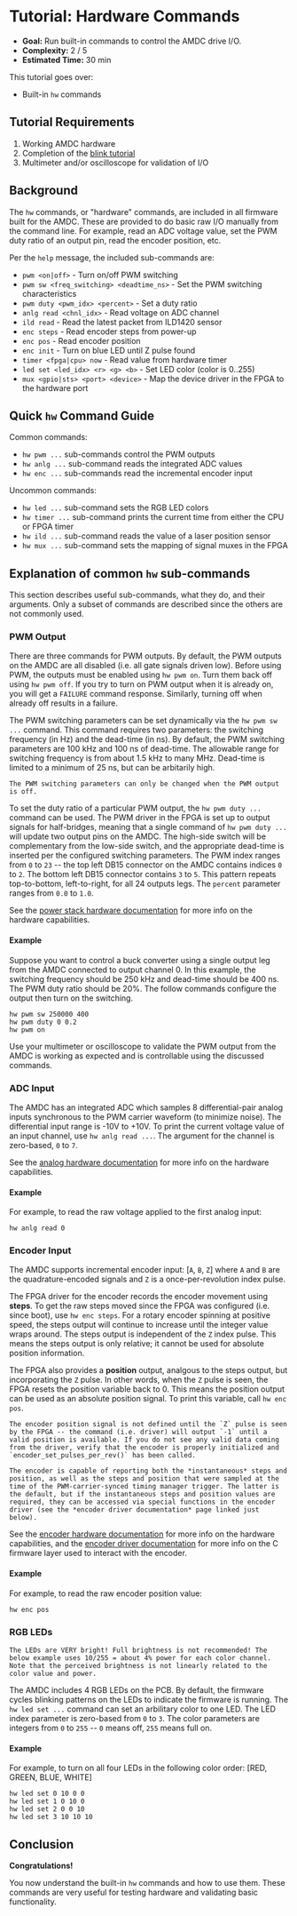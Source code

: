# Tutorial: Hardware Commands

- **Goal:** Run built-in commands to control the AMDC drive I/O.
- **Complexity:** 2 / 5
- **Estimated Time:** 30 min

This tutorial goes over:

- Built-in `hw` commands

## Tutorial Requirements

1. Working AMDC hardware
2. Completion of the [blink tutorial](../blink/index.md)
3. Multimeter and/or oscilloscope for validation of I/O

## Background

The `hw` commands, or "hardware" commands, are included in all firmware built for the AMDC.
These are provided to do basic raw I/O manually from the command line.
For example, read an ADC voltage value, set the PWM duty ratio of an output pin, read the encoder position, etc.

Per the `help` message, the included sub-commands are:

- `pwm <on|off>` - Turn on/off PWM switching
- `pwm sw <freq_switching> <deadtime_ns>` - Set the PWM switching characteristics
- `pwm duty <pwm_idx> <percent>` - Set a duty ratio
- `anlg read <chnl_idx>` - Read voltage on ADC channel
- `ild read` - Read the latest packet from ILD1420 sensor
- `enc steps` - Read encoder steps from power-up
- `enc pos` - Read encoder position
- `enc init` - Turn on blue LED until Z pulse found
- `timer <fpga|cpu> now` - Read value from hardware timer
- `led set <led_idx> <r> <g> <b>` - Set LED color (color is 0..255)
- `mux <gpio|sts> <port> <device>` - Map the device driver in the FPGA to the hardware port

## Quick `hw` Command Guide

Common commands:

- `hw pwm ...` sub-commands control the PWM outputs
- `hw anlg ...` sub-command reads the integrated ADC values
- `hw enc ...` sub-commands read the incremental encoder input

Uncommon commands:

- `hw led ...` sub-command sets the RGB LED colors
- `hw timer ...` sub-command prints the current time from either the CPU or FPGA timer
- `hw ild ...` sub-command reads the value of a laser position sensor
- `hw mux ...` sub-command sets the mapping of signal muxes in the FPGA

## Explanation of common `hw` sub-commands

This section describes useful sub-commands, what they do, and their arguments.
Only a subset of commands are described since the others are not commonly used.

### PWM Output

There are three commands for PWM outputs.
By default, the PWM outputs on the AMDC are all disabled (i.e. all gate signals driven low).
Before using PWM, the outputs must be enabled using `hw pwm on`.
Turn them back off using `hw pwm off`.
If you try to turn on PWM output when it is already on, you will get a `FAILURE` command response.
Similarly, turning off when already off results in a failure.

The PWM switching parameters can be set dynamically via the `hw pwm sw ...` command.
This command requires two parameters: the switching frequency (in Hz) and the dead-time (in ns).
By default, the PWM switching parameters are 100 kHz and 100 ns of dead-time.
The allowable range for switching frequency is from about 1.5 kHz to many MHz.
Dead-time is limited to a minimum of 25 ns, but can be arbitarily high.

```{tip}
The PWM switching parameters can only be changed when the PWM output is off.
```

To set the duty ratio of a particular PWM output, the `hw pwm duty ...` command can be used.
The PWM driver in the FPGA is set up to output signals for half-bridges, meaning that a single command of `hw pwm duty ...` will update two output pins on the AMDC.
The high-side switch will be complementary from the low-side switch, and the appropriate dead-time is inserted per the configured switching parameters. 
The PWM index ranges from `0` to `23` -- the top left DB15 connector on the AMDC contains indices `0` to `2`.
The bottom left DB15 connector contains `3` to `5`.
This pattern repeats top-to-bottom, left-to-right, for all 24 outputs legs.
The `percent` parameter ranges from `0.0` to `1.0`.

See the [power stack hardware documentation](/hardware/subsystems/power-stack.md) for more info on the hardware capabilities.

#### Example

Suppose you want to control a buck converter using a single output leg from the AMDC connected to output channel 0.
In this example, the switching frequency should be 250 kHz and dead-time should be 400 ns.
The PWM duty ratio should be 20%.
The follow commands configure the output then turn on the switching.

```
hw pwm sw 250000 400
hw pwm duty 0 0.2
hw pwm on
```

Use your multimeter or oscilloscope to validate the PWM output from the AMDC is working as expected and is controllable using the discussed commands.

### ADC Input

The AMDC has an integrated ADC which samples 8 differential-pair analog inputs synchronous to the PWM carrier waveform (to minimize noise).
The differential input range is -10V to +10V.
To print the current voltage value of an input channel, use `hw anlg read ...`.
The argument for the channel is zero-based, `0` to `7`.

See the [analog hardware documentation](/hardware/subsystems/analog.md) for more info on the hardware capabilities.

#### Example

For example, to read the raw voltage applied to the first analog input:

```
hw anlg read 0
```

### Encoder Input

The AMDC supports incremental encoder input: [`A`, `B`, `Z`] where `A` and `B` are the quadrature-encoded signals and `Z` is a once-per-revolution index pulse.

The FPGA driver for the encoder records the encoder movement using **steps**.
To get the raw steps moved since the FPGA was configured (i.e. since boot), use `hw enc steps`.
For a rotary encoder spinning at positive speed, the steps output will continue to increase until the integer value wraps around.
The steps output is independent of the `Z` index pulse.
This means the steps output is only relative; it cannot be used for absolute position information.

The FPGA also provides a **position** output, analgous to the steps output, but incorporating the `Z` pulse.
In other words, when the `Z` pulse is seen, the FPGA resets the position variable back to 0.
This means the position output can be used as an absolute position signal.
To print this variable, call `hw enc pos`.

```{warning}
The encoder position signal is not defined until the `Z` pulse is seen by the FPGA -- the command (i.e. driver) will output `-1` until a valid position is available. If you do not see any valid data coming from the driver, verify that the encoder is properly initialized and `encoder_set_pulses_per_rev()` has been called.
```

```{warning}
The encoder is capable of reporting both the *instantaneous* steps and position, as well as the steps and position that were sampled at the time of the PWM-carrier-synced timing manager trigger. The latter is the default, but if the instantaneous steps and position values are required, they can be accessed via special functions in the encoder driver (see the *encoder driver documentation* page linked just below).
```

See the [encoder hardware documentation](/hardware/subsystems/encoder) for more info on the hardware capabilities, and the [encoder driver documentation](/firmware/arch/drivers/encoder) for more info on the C firmware layer used to interact with the encoder.

#### Example

For example, to read the raw encoder position value:

```
hw enc pos
```

### RGB LEDs

```{danger}
The LEDs are VERY bright! Full brightness is not recommended! The below example uses 10/255 = about 4% power for each color channel. Note that the perceived brightness is not linearly related to the color value and power.
```

The AMDC includes 4 RGB LEDs on the PCB.
By default, the firmware cycles blinking patterns on the LEDs to indicate the firmware is running.
The `hw led set ...` command can set an arbilitary color to one LED.
The LED index parameter is zero-based from `0` to `3`.
The color parameters are integers from `0` to `255` -- `0` means off, `255` means full on.

#### Example

For example, to turn on all four LEDs in the following color order: [RED, GREEN, BLUE, WHITE]

```
hw led set 0 10 0 0
hw led set 1 0 10 0
hw led set 2 0 0 10
hw led set 3 10 10 10
```

## Conclusion

**Congratulations!**

You now understand the built-in `hw` commands and how to use them.
These commands are very useful for testing hardware and validating basic functionality.
